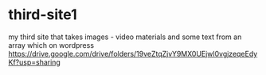 # third-site1
my third site that takes images - video materials and some text from an array which on wordpress
https://drive.google.com/drive/folders/19veZtqZjvY9MX0UEjwl0vgjzeqeEdyKf?usp=sharing
